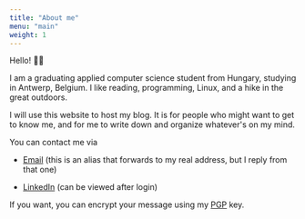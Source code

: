 ```yaml
---
title: "About me"
menu: "main"
weight: 1
---
```


Hello! 👋🏻

I am a graduating applied computer science student from Hungary, studying in Antwerp, Belgium. I like reading,
programming, Linux, and a hike in the great outdoors. 

I will use this website to host my blog. It is for people who might want to get to know me, and for 
me to write down and organize whatever's on my mind.

You can contact me via
 - [Email](mailto:levente.blog.p9ovf@slmail.me) (this is an alias that forwards to my real address, but I reply from that one) 
 
 - [LinkedIn](https://www.linkedin.com/in/leventekataipal/) (can be viewed after login)
  
If you want, you can encrypt your message using my [PGP](https://levente.blog/pgp) key.
